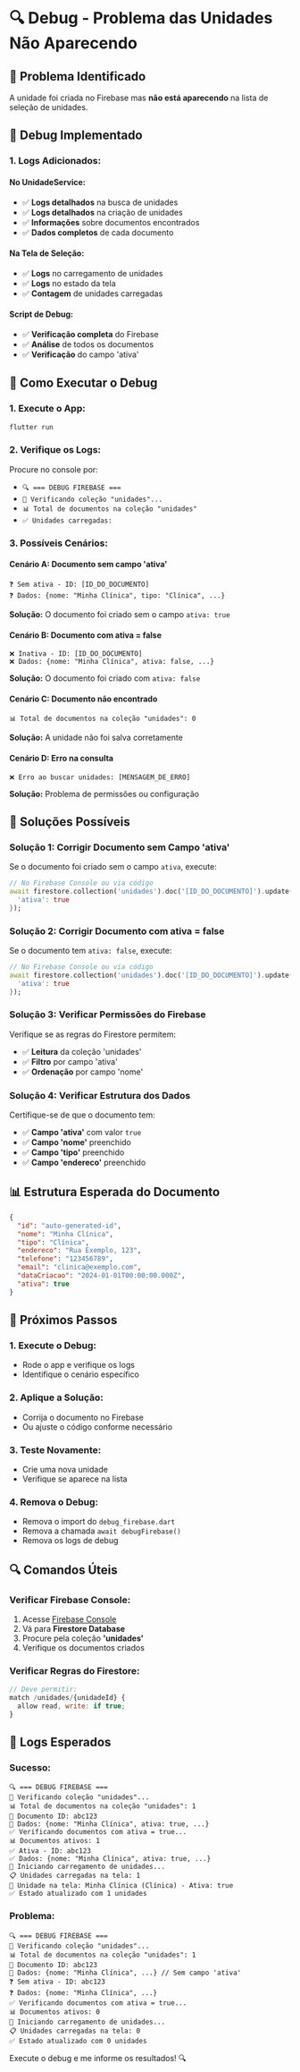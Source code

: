 # 🔍 Debug - Problema das Unidades Não Aparecendo

## 🚨 Problema Identificado

A unidade foi criada no Firebase mas **não está aparecendo** na lista de seleção de unidades.

## 🔧 Debug Implementado

### **1. Logs Adicionados:**

#### **No UnidadeService:**
- ✅ **Logs detalhados** na busca de unidades
- ✅ **Logs detalhados** na criação de unidades
- ✅ **Informações** sobre documentos encontrados
- ✅ **Dados completos** de cada documento

#### **Na Tela de Seleção:**
- ✅ **Logs** no carregamento de unidades
- ✅ **Logs** no estado da tela
- ✅ **Contagem** de unidades carregadas

#### **Script de Debug:**
- ✅ **Verificação completa** do Firebase
- ✅ **Análise** de todos os documentos
- ✅ **Verificação** do campo 'ativa'

## 🚀 Como Executar o Debug

### **1. Execute o App:**
```bash
flutter run
```

### **2. Verifique os Logs:**
Procure no console por:
- `🔍 === DEBUG FIREBASE ===`
- `📂 Verificando coleção "unidades"...`
- `📊 Total de documentos na coleção "unidades"`
- `✅ Unidades carregadas:`

### **3. Possíveis Cenários:**

#### **Cenário A: Documento sem campo 'ativa'**
```
❓ Sem ativa - ID: [ID_DO_DOCUMENTO]
❓ Dados: {nome: "Minha Clínica", tipo: "Clínica", ...}
```
**Solução:** O documento foi criado sem o campo `ativa: true`

#### **Cenário B: Documento com ativa = false**
```
❌ Inativa - ID: [ID_DO_DOCUMENTO]
❌ Dados: {nome: "Minha Clínica", ativa: false, ...}
```
**Solução:** O documento foi criado com `ativa: false`

#### **Cenário C: Documento não encontrado**
```
📊 Total de documentos na coleção "unidades": 0
```
**Solução:** A unidade não foi salva corretamente

#### **Cenário D: Erro na consulta**
```
❌ Erro ao buscar unidades: [MENSAGEM_DE_ERRO]
```
**Solução:** Problema de permissões ou configuração

## 🔧 Soluções Possíveis

### **Solução 1: Corrigir Documento sem Campo 'ativa'**
Se o documento foi criado sem o campo `ativa`, execute:

```dart
// No Firebase Console ou via código
await firestore.collection('unidades').doc('[ID_DO_DOCUMENTO]').update({
  'ativa': true
});
```

### **Solução 2: Corrigir Documento com ativa = false**
Se o documento tem `ativa: false`, execute:

```dart
// No Firebase Console ou via código
await firestore.collection('unidades').doc('[ID_DO_DOCUMENTO]').update({
  'ativa': true
});
```

### **Solução 3: Verificar Permissões do Firebase**
Verifique se as regras do Firestore permitem:
- ✅ **Leitura** da coleção 'unidades'
- ✅ **Filtro** por campo 'ativa'
- ✅ **Ordenação** por campo 'nome'

### **Solução 4: Verificar Estrutura dos Dados**
Certifique-se de que o documento tem:
- ✅ **Campo 'ativa'** com valor `true`
- ✅ **Campo 'nome'** preenchido
- ✅ **Campo 'tipo'** preenchido
- ✅ **Campo 'endereco'** preenchido

## 📊 Estrutura Esperada do Documento

```json
{
  "id": "auto-generated-id",
  "nome": "Minha Clínica",
  "tipo": "Clínica",
  "endereco": "Rua Exemplo, 123",
  "telefone": "123456789",
  "email": "clinica@exemplo.com",
  "dataCriacao": "2024-01-01T00:00:00.000Z",
  "ativa": true
}
```

## 🎯 Próximos Passos

### **1. Execute o Debug:**
- Rode o app e verifique os logs
- Identifique o cenário específico

### **2. Aplique a Solução:**
- Corrija o documento no Firebase
- Ou ajuste o código conforme necessário

### **3. Teste Novamente:**
- Crie uma nova unidade
- Verifique se aparece na lista

### **4. Remova o Debug:**
- Remova o import do `debug_firebase.dart`
- Remova a chamada `await debugFirebase()`
- Remova os logs de debug

## 🔍 Comandos Úteis

### **Verificar Firebase Console:**
1. Acesse [Firebase Console](https://console.firebase.google.com)
2. Vá para **Firestore Database**
3. Procure pela coleção **'unidades'**
4. Verifique os documentos criados

### **Verificar Regras do Firestore:**
```javascript
// Deve permitir:
match /unidades/{unidadeId} {
  allow read, write: if true;
}
```

## 📝 Logs Esperados

### **Sucesso:**
```
🔍 === DEBUG FIREBASE ===
📂 Verificando coleção "unidades"...
📊 Total de documentos na coleção "unidades": 1
📄 Documento ID: abc123
📄 Dados: {nome: "Minha Clínica", ativa: true, ...}
✅ Verificando documentos com ativa = true...
📊 Documentos ativos: 1
✅ Ativa - ID: abc123
✅ Dados: {nome: "Minha Clínica", ativa: true, ...}
🔄 Iniciando carregamento de unidades...
📋 Unidades carregadas na tela: 1
🏥 Unidade na tela: Minha Clínica (Clínica) - Ativa: true
✅ Estado atualizado com 1 unidades
```

### **Problema:**
```
🔍 === DEBUG FIREBASE ===
📂 Verificando coleção "unidades"...
📊 Total de documentos na coleção "unidades": 1
📄 Documento ID: abc123
📄 Dados: {nome: "Minha Clínica", ...} // Sem campo 'ativa'
❓ Sem ativa - ID: abc123
❓ Dados: {nome: "Minha Clínica", ...}
✅ Verificando documentos com ativa = true...
📊 Documentos ativos: 0
🔄 Iniciando carregamento de unidades...
📋 Unidades carregadas na tela: 0
✅ Estado atualizado com 0 unidades
```

Execute o debug e me informe os resultados! 🔍 